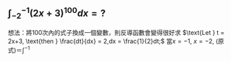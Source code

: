  $\int^{-1}_{-2}(2x+3)^{100}dx = ?$ 
---
想法：將100次內的式子換成一個變數，則反導函數會變得很好求
$\text{Let } t = 2x+3, \text{then } \frac{dt}{dx} = 2,dx = \frac{1}{2}dt;$
$\text{當}x=-1,$
$x=-2,$
$\text{(原式)}＝\int^{-1}$